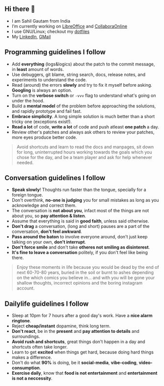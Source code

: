 ## Hi there 👋

- I am Sahil Gautam from India
- I’m currently working on [LibreOffice] and [CollaboraOnline]
- I use GNU/Linux; checkout my [dotfiles]
- My [LinkedIn], [GMail]

[dotfiles]: https://github.com/printfdebugging/dotfiles
[LibreOffice]: https://gerrit.libreoffice.org/q/owner:sahil.gautam.extern@allotropia.de
[CollaboraOnline]: https://collaboraonline.github.io/
[LinkedIn]: https://linkedin.com/in/printfdebugging
[Github]: https://github.com/printfdebugging
[GMail]: mailto:printfdebugging@gmail.com

## Programming guidelines I follow

- Add **everything** (logs&logics) about the patch to the commit message, in **least** amount of words.
- Use debuggers, git blame, string search, docs, release notes, and experiments to understand the code.
- Read (around) the errors **slowly** and try to fix it myself before asking. **Googling** is always an option.
- Turn on the **verbose switch** or `-vvv` flag to understand what's going on under the hood.
- Build a **mental model** of the problem before approaching the solutions, and rapidly prototype and fail fast.
- **Embrace simplicity**. A long simple solution is much better than a short tricky one (exceptions exist!).
- **Read a lot** of code, **write a lot** of code and push atleast **one patch** a day.
- Review other's patches and always ask others to review your patches, more eyes produce better code.

> Avoid shortcuts and learn to read the docs and manpages, sit down for long,
> uninterrupted hours working towards the goals which you chose for the day, 
> and be a team player and ask for help whenever needed.

## Conversation guidelines I follow

- **Speak slowly**! Thoughts run faster than the tongue, specially for a foreign tongue.
- Don't overthink, **no-one is judging** you for small mistakes as long as you acknowledge and correct them.
- The conversation is **not about you**, infact most of the things are not about you, so **pay attention & listen**.
- Assume that everything is said in **good faith**, unless said otherwise.
- **Don't drag** a conversation, (long and short) pauses are a part of the conversation, **don't feel awkward**.
- **Pass around the baton** to involve everyone around, don't just keep talking on your own, **don't interrupt**.
- **Don't force smile** and don't take **otheres not smiling as disinterest**.
- **It's fine to leave a conversation** politely, if you don't feel like being there.

> Enjoy these moments in life because you would be dead by the end of next
> 60-70-80 years, buried in the soil or burnt to ashes depending on the which
> comics you believe in... and with you will be gone your shallow thoughts,
> incorrect opinions and the boring instagram account.

## Dailylife guidelines I follow

- Sleep at 10pm for 7 hours after a good day's work. Have a **nice alarm ringtone**.
- Reject **cheap/instant** dopamine, think long term.
- **Don't react**, be in the **present** and **pay attention to details** and surroundings. 
- **Avoid rush and shortcuts**, great things don't happen in a day and shortcuts often take longer.
- Learn to get **excited** when things get hard, because doing hard things makes a difference.
- Don't do what **90%** is doing, be it **social-media**, **vibe-coding**, **video-consumption**.
- **Exercise daily**, know that **food is not entertainment** and **entertainment is not a neccessity**.
